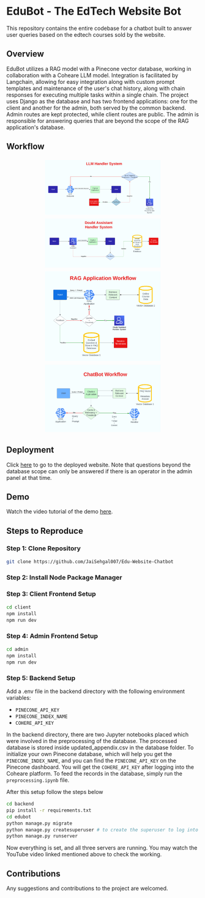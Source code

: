 # EduBot - The EdTech Website Bot

This repository contains the entire codebase for a chatbot built to answer user queries based on the edtech courses sold by the website.

## Overview
EduBot utilizes a RAG model with a Pinecone vector database, working in collaboration with a Coheare LLM model. Integration is facilitated by Langchain, allowing for easy integration along with custom prompt templates and maintenance of the user's chat history, along with chain responses for executing multiple tasks within a single chain. The project uses Django as the database and has two frontend applications: one for the client and another for the admin, both served by the common backend. Admin routes are kept protected, while client routes are public. The admin is responsible for answering queries that are beyond the scope of the RAG application's database.

## Workflow

<div style="display:flex; flex-wrap: wrap; align-items:center; justify-content:center">
  <img src="resources/img_1.png" alt="Workflow Diagram 1" style="width:60%; padding:5px;">
  <img src="resources/img_2.png" alt="Workflow Diagram 2" style="width:60%; padding:5px;">
  <img src="resources/img_3.png" alt="Workflow Diagram 3" style="width:60%; padding:5px;">
  <img src="resources/img_4.png" alt="Workflow Diagram 4" style="width:60%; padding:5px;">
</div>


## Deployment
Click [here](https://edu-website-client.vercel.app/) to go to the deployed website. Note that questions beyond the database scope can only be answered if there is an operator in the admin panel at that time.

## Demo
Watch the video tutorial of the demo [here](https://youtu.be/6ihIsxVj9WU).

## Steps to Reproduce
### Step 1: Clone Repository
```bash
git clone https://github.com/JaiSehgal007/Edu-Website-Chatbot
```

### Step 2: Install Node Package Manager

### Step 3: Client Frontend Setup
```bash
cd client
npm install
npm run dev
```

### Step 4: Admin Frontend Setup
```bash
cd admin
npm install
npm run dev
```

### Step 5: Backend Setup

Add a .env file in the backend directory with the following environment variables:

- `PINECONE_API_KEY`
- `PINECONE_INDEX_NAME`
- `COHERE_API_KEY`

In the backend directory, there are two Jupyter notebooks placed which were involved in the preprocessing of the database. The processed database is stored inside updated_appendix.csv in the database folder. To initialize your own Pinecone database, which will help you get the `PINECONE_INDEX_NAME`, and you can find the `PINECONE_API_KEY` on the Pinecone dashboard. You will get the `COHERE_API_KEY` after logging into the Coheare platform. To feed the records in the database, simply run the `preprocessing.ipynb` file.

After this setup follow the steps below
```bash
cd backend
pip install -r requirements.txt
cd edubot
python manage.py migrate
python manage.py createsuperuser # to create the superuser to log into the admin panel of the admin frontend
python manage.py runserver
```
Now everything is set, and all three servers are running. You may watch the YouTube video linked mentioned above to check the working.

## Contributions
Any suggestions and contributions to the project are welcomed.